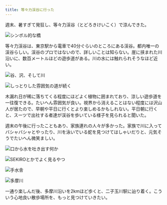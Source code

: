 ```yaml
---
title: 等々力渓谷に行った
---
```

週末、暑すぎて発狂し、等々力渓谷（とどろきけいこく）で涼んできた。

![](https://lh5.googleusercontent.com/mOfrVu4TOnWkMl5bB__Z_2851N4Ig3h9ndtdm9sLooXapLgWLUNOw0oieAI9af3w40ESIS7VX0Yyg5tddtvjpc6TXkYxIr0_GVTHM_3qRwUDRHWf7bqXvmv-ZnGVlcC3ny-OMvBlX3tIUCjq0wE "シンボル的な橋")

等々力渓谷は、東京駅から電車で40分ぐらいのところにある渓谷。都内唯一の渓谷らしい。渓谷のプロではないので、詳しいことは知らない。崖に挟まれた川沿いに、数百メートルほどの遊歩道がある。川の水には触れられそうなほど近い。

![](https://lh6.googleusercontent.com/k2mvirTHO-WpIJX5RAKRvrnZ2dpSNiFOSFn_ZWKwIS1ECY9REOcMrPLImlGrnpzJ3YLppyyobiJTqtDgpvTZ35E5o7tJySUzufVKAPoP4j0-JbALzVogQxO8J9NQ58gtsdywKAMElnApExU8G28 "谷、沢、そして川")

![](https://lh3.googleusercontent.com/G45YK5L6FPxnbc-iujG76ibU3nsuUIhWa3uKFH7k5uMYP4HYXo_0yWNubwj54P6KyEDNvVYIggnIMByURrW8Opk4O1Y--79OVJ_jyd4t4up2x1HETB28kx3w2vaiew0rwcYh_ZrrDjop7S7XKs4 "しっとりした雰囲気の道が続く")

木漏れ日が稀に落ちてくる程度にほどよく植物に囲まれており、涼しい遊歩道を一往復できる。たいへん雰囲気が良い。視界から消えることはない程度には沢山人が居たので、早朝や平日に行くとより楽しめるかもしれない。平日朝に行くと、スーツで出社する者達が渓谷を歩いている様子を見られると聞いた。

週末の午後に行ったこともあり、家族連れの人々が多かった。家族で川に入ってバシャバシャとやったり、川を泳いでいる蛇を見つけてはしゃいだりと、元気そうでたいへん微笑ましい。

![](https://lh4.googleusercontent.com/2pENRVRm85thSnliyJ-CaIvwiE-qsF-NMFQzmBPdb62Fe7pFv70EmbS73VoVsUh6dlwR1IroUu3CIzGEkE2EdfE5fOx7SrB6UPbpt-1JripodcitDgZFJ8kz97gGH7eapQAZpZNCd7LrOTaV-ok "口から水を吐き出す何か")

![](https://lh4.googleusercontent.com/hIofzOM82f_ugEHhfuBBsYx4EqKi9hgP5jppckgShy2q6OFMYnEeyQO30BQRfp02lu3oOTHLHodH2vfUPplFWb6oZKlAnctsYsY2hvDyO8xf46DrTEhkIX9w-ROhXctBoXfzM2B-21xcrSy_V08 "SEKIROとかでよく見るやつ")

![](https://lh3.googleusercontent.com/GHoVmuMD6RWhtwFJjQLZEgqpgtB1GyKrexE3tIOd_SESyVFUMe3RD7tZC2e35w_8E3_f0E9WT8A-K4r6F961Sn8yh7FoEp5TmBqjIxQmK6G8ufKjtS3ay4XGNFrhrNrGjI-61Wa5p83qF3yE8oM "手水舎")

![](https://lh6.googleusercontent.com/QM1e3l-3Y5dtAbuyi-hoyGjGkP-VwfahgWjPiS9vN94feMHQGgX8r_kkRtijmmNKwRqSI-PijdqK_HN8odziAVslnXXVaONlRyd9BRbwyZZ6oeS9bjHJRdyV_7YYxtA6vHohIgbpz_JSOCAdVTk "多摩川")

一通り楽しんだ後、多摩川沿いを2kmほど歩くと、二子玉川駅に辿り着く。こういう心地良い散歩場所を、もっと見つけていきたい。
